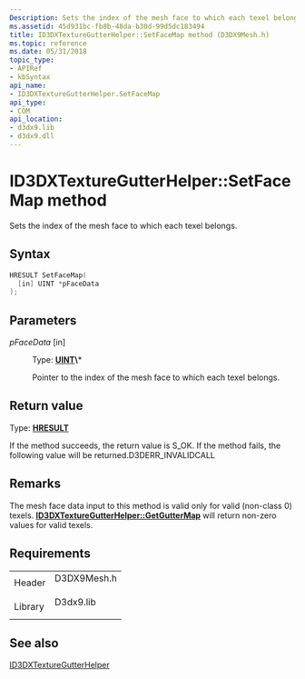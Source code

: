 ```yaml
---
Description: Sets the index of the mesh face to which each texel belongs.
ms.assetid: 45d931bc-fb8b-48da-b30d-99d5dc183494
title: ID3DXTextureGutterHelper::SetFaceMap method (D3DX9Mesh.h)
ms.topic: reference
ms.date: 05/31/2018
topic_type: 
- APIRef
- kbSyntax
api_name: 
- ID3DXTextureGutterHelper.SetFaceMap
api_type: 
- COM
api_location: 
- d3dx9.lib
- d3dx9.dll
---
```


# ID3DXTextureGutterHelper::SetFaceMap method

Sets the index of the mesh face to which each texel belongs.

## Syntax


```C++
HRESULT SetFaceMap(
  [in] UINT *pFaceData
);
```



## Parameters

<dl> <dt>

*pFaceData* \[in\]
</dt> <dd>

Type: **[**UINT**](https://msdn.microsoft.com/library/Aa383751(v=VS.85).aspx)\***

Pointer to the index of the mesh face to which each texel belongs.

</dd> </dl>

## Return value

Type: **[**HRESULT**](https://msdn.microsoft.com/library/Bb401631(v=MSDN.10).aspx)**

If the method succeeds, the return value is S\_OK. If the method fails, the following value will be returned.D3DERR\_INVALIDCALL

## Remarks

The mesh face data input to this method is valid only for valid (non-class 0) texels. [**ID3DXTextureGutterHelper::GetGutterMap**](id3dxtexturegutterhelper--getguttermap.md) will return non-zero values for valid texels.

## Requirements



|                    |                                                                                        |
|--------------------|----------------------------------------------------------------------------------------|
| Header<br/>  | <dl> <dt>D3DX9Mesh.h</dt> </dl> |
| Library<br/> | <dl> <dt>D3dx9.lib</dt> </dl>   |



## See also

<dl> <dt>

[ID3DXTextureGutterHelper](id3dxtexturegutterhelper.md)
</dt> </dl>

 

 




